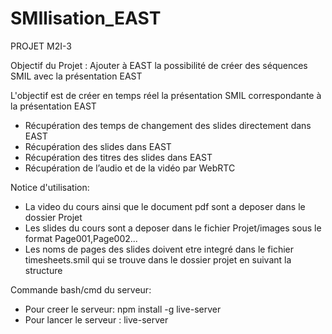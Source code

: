 # SMIlisation_EAST
PROJET M2I-3

Objectif du Projet : Ajouter à EAST la possibilité de créer des séquences SMIL avec la présentation EAST

L'objectif est de créer en temps réel la présentation SMIL correspondante à la présentation EAST

- Récupération des temps de changement des slides directement dans EAST
- Récupération des slides dans EAST
- Récupération des titres des slides dans EAST
- Récupération de l’audio et de la vidéo par WebRTC

Notice d'utilisation:

- La video du cours ainsi que le document pdf sont a deposer dans le dossier Projet
- Les slides du cours sont a deposer dans le fichier Projet/images sous le format Page001,Page002...
- Les noms de pages des slides doivent etre integré dans le fichier timesheets.smil qui se trouve dans le dossier projet en suivant la structure

Commande bash/cmd du serveur:

- Pour creer le serveur: npm install -g live-server
- Pour lancer le serveur : live-server
